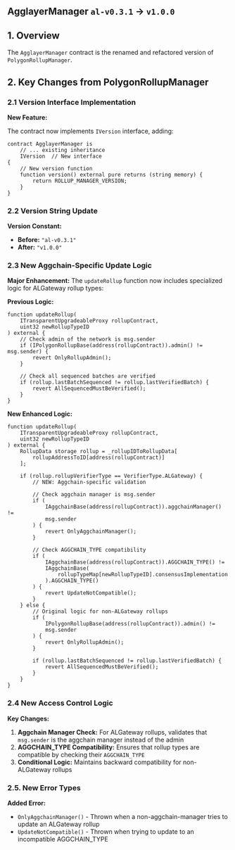 ## AgglayerManager `al-v0.3.1` → `v1.0.0`

## 1. Overview

The `AgglayerManager` contract is the renamed and refactored version of `PolygonRollupManager`.

## 2. Key Changes from PolygonRollupManager

### 2.1 Version Interface Implementation

**New Feature:**

The contract now implements `IVersion` interface, adding:

```solidity
contract AgglayerManager is
    // ... existing inheritance
    IVersion  // New interface
{
    // New version function
    function version() external pure returns (string memory) {
        return ROLLUP_MANAGER_VERSION;
    }
}
```

### 2.2 Version String Update

**Version Constant:**
- **Before:** `"al-v0.3.1"`
- **After:** `"v1.0.0"`

### 2.3 New Aggchain-Specific Update Logic

**Major Enhancement:** The `updateRollup` function now includes specialized logic for ALGateway rollup types:

**Previous Logic:**
```solidity
function updateRollup(
    ITransparentUpgradeableProxy rollupContract,
    uint32 newRollupTypeID
) external {
    // Check admin of the network is msg.sender
    if (IPolygonRollupBase(address(rollupContract)).admin() != msg.sender) {
        revert OnlyRollupAdmin();
    }

    // Check all sequenced batches are verified
    if (rollup.lastBatchSequenced != rollup.lastVerifiedBatch) {
        revert AllSequencedMustBeVerified();
    }
}
```

**New Enhanced Logic:**
```solidity
function updateRollup(
    ITransparentUpgradeableProxy rollupContract,
    uint32 newRollupTypeID
) external {
    RollupData storage rollup = _rollupIDToRollupData[
        rollupAddressToID[address(rollupContract)]
    ];

    if (rollup.rollupVerifierType == VerifierType.ALGateway) {
        // NEW: Aggchain-specific validation
        
        // Check aggchain manager is msg.sender
        if (
            IAggchainBase(address(rollupContract)).aggchainManager() !=
            msg.sender
        ) {
            revert OnlyAggchainManager();
        }

        // Check AGGCHAIN_TYPE compatibility
        if (
            IAggchainBase(address(rollupContract)).AGGCHAIN_TYPE() !=
            IAggchainBase(
                rollupTypeMap[newRollupTypeID].consensusImplementation
            ).AGGCHAIN_TYPE()
        ) {
            revert UpdateNotCompatible();
        }
    } else {
        // Original logic for non-ALGateway rollups
        if (
            IPolygonRollupBase(address(rollupContract)).admin() !=
            msg.sender
        ) {
            revert OnlyRollupAdmin();
        }

        if (rollup.lastBatchSequenced != rollup.lastVerifiedBatch) {
            revert AllSequencedMustBeVerified();
        }
    }
}
```

### 2.4 New Access Control Logic

**Key Changes:**

1. **Aggchain Manager Check:** For ALGateway rollups, validates that `msg.sender` is the aggchain manager instead of the admin
2. **AGGCHAIN_TYPE Compatibility:** Ensures that rollup types are compatible by checking their `AGGCHAIN_TYPE`
3. **Conditional Logic:** Maintains backward compatibility for non-ALGateway rollups

### 2.5. New Error Types

**Added Error:**
- `OnlyAggchainManager()` - Thrown when a non-aggchain-manager tries to update an ALGateway rollup
- `UpdateNotCompatible()` - Thrown when trying to update to an incompatible AGGCHAIN_TYPE
